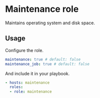# Maintenance role

Maintains operating system and disk space.

## Usage

Configure the role.

```yml
maintenance: true # default: false
maintenance_job: true # default: false
```

And include it in your playbook.

```yml
- hosts: maintenance
  roles:
  - role: maintenance
```

